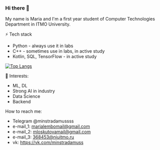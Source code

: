 ### Hi there 👋
My name is Maria and I'm a first year student of Computer Technologies Department in ITMO University.


⚡ Tech stack
* Python - always use it in labs
* C++ - sometimes use in labs, in active study
* Kotlin, SQL, TensorFlow - in active study


[![Top Langs](https://github-readme-stats.vercel.app/api/top-langs/?username=minstradamuss&layout=compact&theme=vision-friendly-dark)](https://github.com/anuraghazra/github-readme-stats)


🌱 Interests:
- ML, DL
- Strong AI in industry
- Data Science
- Backend

How to reach me: 
* Telegram @minstradamussss
* e-mail_1: marialembomail@gmail.com
* e-mail_2: mloskutovamail@gmail.com
* e-mail_3: 368453@niuitmo.ru
* vk: https://vk.com/minstradamuss
